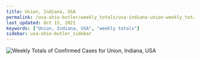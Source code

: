 ```yaml
---
title: Union, Indiana, USA
permalink: /usa-ohio-butler/weekly_totals/usa-indiana-union-weekly_totals.html
last_updated: Oct 15, 2021
keywords: ["Union, Indiana, USA", "weekly totals"]
sidebar: usa-ohio-butler_sidebar
---
```


![Weekly Totals of Confirmed Cases for Union, Indiana, USA](/covid_tracker/images/graphs/usa-indiana-union-weekly_totals_graph.png)
